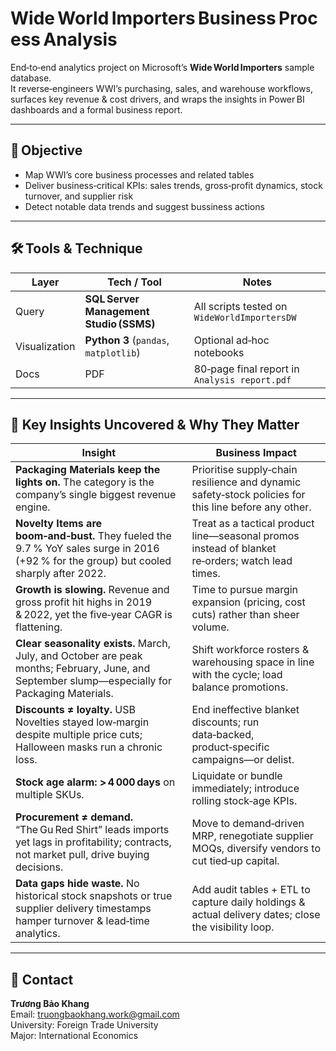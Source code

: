 # Wide World Importers Business Process Analysis  

End‑to‑end analytics project on Microsoft’s **Wide World Importers** sample database.  
It reverse‑engineers WWI’s purchasing, sales, and warehouse workflows, surfaces key
revenue & cost drivers, and wraps the insights in Power BI dashboards and a formal business report.

---

## 🎯 Objective

* Map WWI’s core business processes and related tables  
* Deliver business‑critical KPIs: sales trends, gross‑profit dynamics, stock turnover, and supplier risk
* Detect notable data trends and suggest bussiness actions  
---

## 🛠 Tools & Technique

| Layer        | Tech / Tool | Notes |
|--------------|-------------|-------|
| Query  | **SQL Server Management Studio (SSMS)** | All scripts tested on `WideWorldImportersDW` |
| Visualization  | **Python 3** (`pandas`, `matplotlib`) | Optional ad‑hoc notebooks |
| Docs         |  PDF | 80‑page final report in `Analysis report.pdf` |

---

## 🔑 Key Insights Uncovered & Why They Matter

| Insight | Business Impact |
|---------|-----------------|
| **Packaging Materials keep the lights on.** The category is the company’s single biggest revenue engine. | Prioritise supply‑chain resilience and dynamic safety‑stock policies for this line before any other. |
| **Novelty Items are boom‑and‑bust.** They fueled the 9.7 % YoY sales surge in 2016 (+92 % for the group) but cooled sharply after 2022. | Treat as a tactical product line—seasonal promos instead of blanket re‑orders; watch lead times. |
| **Growth is slowing.** Revenue and gross profit hit highs in 2019 & 2022, yet the five‑year CAGR is flattening. | Time to pursue margin expansion (pricing, cost cuts) rather than sheer volume. |
| **Clear seasonality exists.** March, July, and October are peak months; February, June, and September slump—especially for Packaging Materials. | Shift workforce rosters & warehousing space in line with the cycle; load balance promotions. |
| **Discounts ≠ loyalty.** USB Novelties stayed low‑margin despite multiple price cuts; Halloween masks run a chronic loss. | End ineffective blanket discounts; run data‑backed, product‑specific campaigns—or delist. |
| **Stock age alarm: > 4 000 days** on multiple SKUs. | Liquidate or bundle immediately; introduce rolling stock‑age KPIs. |
| **Procurement ≠ demand.** “The Gu Red Shirt” leads imports yet lags in profitability; contracts, not market pull, drive buying decisions. | Move to demand‑driven MRP, renegotiate supplier MOQs, diversify vendors to cut tied‑up capital. |
| **Data gaps hide waste.** No historical stock snapshots or true supplier delivery timestamps hamper turnover & lead‑time analytics. | Add audit tables + ETL to capture daily holdings & actual delivery dates; close the visibility loop. |

---

## 👤 Contact

**Trương Bảo Khang**  
Email: truongbaokhang.work@gmail.com  
University: Foreign Trade University  
Major: International Economics  

